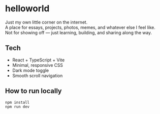 # helloworld

Just my own little corner on the internet.  
A place for essays, projects, photos, memes, and whatever else I feel like.  
Not for showing off — just learning, building, and sharing along the way.

## Tech
- React + TypeScript + Vite
- Minimal, responsive CSS
- Dark mode toggle
- Smooth scroll navigation

## How to run locally
```bash
npm install
npm run dev
